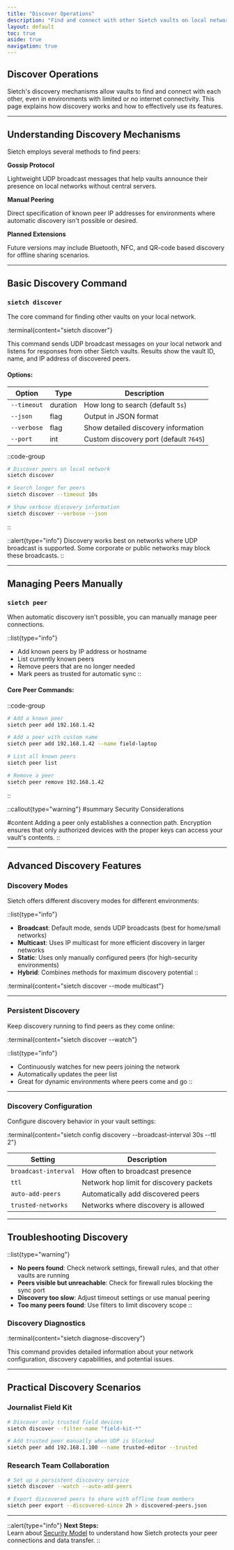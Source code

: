 ```yaml
---
title: "Discover Operations"
description: "Find and connect with other Sietch vaults on local networks and beyond, even when disconnected from the internet."
layout: default
toc: true
aside: true
navigation: true
---
```


## Discover Operations

Sietch's discovery mechanisms allow vaults to find and connect with each other, even in environments with limited or no internet connectivity. This page explains how discovery works and how to effectively use its features.

---

## Understanding Discovery Mechanisms

Sietch employs several methods to find peers:

**Gossip Protocol**

Lightweight UDP broadcast messages that help vaults announce their presence on local networks without central servers.

**Manual Peering**

Direct specification of known peer IP addresses for environments where automatic discovery isn't possible or desired.

**Planned Extensions**

Future versions may include Bluetooth, NFC, and QR-code based discovery for offline sharing scenarios.

---

## Basic Discovery Command

### `sietch discover`

The core command for finding other vaults on your local network.

:terminal{content="sietch discover"}

This command sends UDP broadcast messages on your local network and listens for responses from other Sietch vaults. Results show the vault ID, name, and IP address of discovered peers.

#### Options:

| Option | Type | Description |
|--------|------|-------------|
| `--timeout` | duration | How long to search (default `5s`) |
| `--json` | flag | Output in JSON format |
| `--verbose` | flag | Show detailed discovery information |
| `--port` | int | Custom discovery port (default `7645`) |

::code-group
```bash [Basic Discovery]
# Discover peers on local network
sietch discover
```

```bash [Extended Search]
# Search longer for peers
sietch discover --timeout 10s
```

```bash [Detailed Output]
# Show verbose discovery information
sietch discover --verbose --json
```
::

::alert{type="info"}
Discovery works best on networks where UDP broadcast is supported. Some corporate or public networks may block these broadcasts.
::

---

## Managing Peers Manually

### `sietch peer`

When automatic discovery isn't possible, you can manually manage peer connections.

::list{type="info"}
- Add known peers by IP address or hostname
- List currently known peers
- Remove peers that are no longer needed
- Mark peers as trusted for automatic sync
::

#### Core Peer Commands:

::code-group
```bash [Add Peer]
# Add a known peer
sietch peer add 192.168.1.42
```

```bash [Add with Name]
# Add a peer with custom name
sietch peer add 192.168.1.42 --name field-laptop
```

```bash [List Peers]
# List all known peers
sietch peer list
```

```bash [Remove Peer]
# Remove a peer
sietch peer remove 192.168.1.42
```
::

::callout{type="warning"}
#summary
Security Considerations

#content
Adding a peer only establishes a connection path. Encryption ensures that only authorized devices with the proper keys can access your vault's contents.
::

---

## Advanced Discovery Features

### Discovery Modes

Sietch offers different discovery modes for different environments:

::list{type="info"}
- **Broadcast**: Default mode, sends UDP broadcasts (best for home/small networks)
- **Multicast**: Uses IP multicast for more efficient discovery in larger networks
- **Static**: Uses only manually configured peers (for high-security environments)
- **Hybrid**: Combines methods for maximum discovery potential
::

:terminal{content="sietch discover --mode multicast"}

---

### Persistent Discovery

Keep discovery running to find peers as they come online:

:terminal{content="sietch discover --watch"}

::list{type="info"}
- Continuously watches for new peers joining the network
- Automatically updates the peer list
- Great for dynamic environments where peers come and go
::

---

### Discovery Configuration

Configure discovery behavior in your vault settings:

:terminal{content="sietch config discovery --broadcast-interval 30s --ttl 2"}

| Setting | Description |
|---------|-------------|
| `broadcast-interval` | How often to broadcast presence |
| `ttl` | Network hop limit for discovery packets |
| `auto-add-peers` | Automatically add discovered peers |
| `trusted-networks` | Networks where discovery is allowed |

---

## Troubleshooting Discovery

::list{type="warning"}
- **No peers found**: Check network settings, firewall rules, and that other vaults are running
- **Peers visible but unreachable**: Check for firewall rules blocking the sync port
- **Discovery too slow**: Adjust timeout settings or use manual peering
- **Too many peers found**: Use filters to limit discovery scope
::

### Discovery Diagnostics

:terminal{content="sietch diagnose-discovery"}

This command provides detailed information about your network configuration, discovery capabilities, and potential issues.

---

## Practical Discovery Scenarios

### Journalist Field Kit

```bash
# Discover only trusted field devices
sietch discover --filter-name "field-kit-*"

# Add trusted peer manually when UDP is blocked
sietch peer add 192.168.1.100 --name trusted-editor --trusted
```

### Research Team Collaboration

```bash
# Set up a persistent discovery service
sietch discover --watch --auto-add-peers

# Export discovered peers to share with offline team members
sietch peer export --discovered-since 2h > discovered-peers.json
```

---

::alert{type="info"}
**Next Steps:**  
Learn about [Security Model](/security-model) to understand how Sietch protects your peer connections and data transfer.
::
